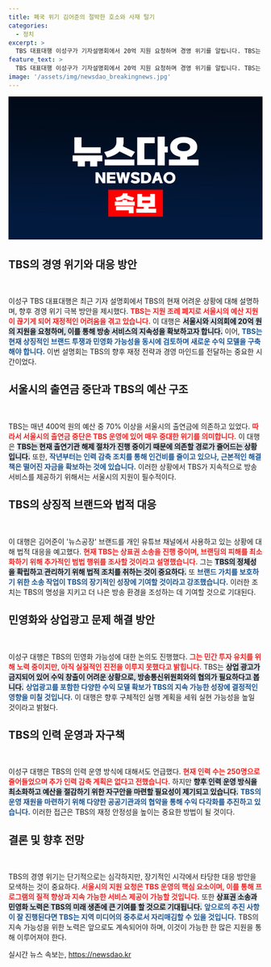 ```yaml
---
title: 폐국 위기 김어준의 절박한 호소와 사재 털기
categories:
  - 정치
excerpt: >
  TBS 대표대행 이성구가 기자설명회에서 20억 지원 요청하며 경영 위기를 알립니다. TBS는 정치적 유산의 부담에 고통받고 있으며, 민영화와 광고 허용을 위한 협의도 진행 중입니다. 이 대행의 발언이 수도권 미디어에 미칠 영향은? 클릭해 자세히 알아보세요!
feature_text: >
  TBS 대표대행 이성구가 기자설명회에서 20억 지원 요청하며 경영 위기를 알립니다. TBS는 정치적 유산의 부담에 고통받고 있으며, 민영화와 광고 허용을 위한 협의도 진행 중입니다. 이 대행의 발언이 수도권 미디어에 미칠 영향은? 클릭해 자세히 알아보세요!
image: '/assets/img/newsdao_breakingnews.jpg'
---
```


<p><img src="/assets/img/newsdao_breakingnews.jpg" alt="cryptoinkorea 속보" /></p>

<h2 data-ke-size="size26">TBS의 경영 위기와 대응 방안</h2>

<p data-ke-size="size16">&nbsp;</p>

<p>이성구 TBS 대표대행은 최근 기자 설명회에서 TBS의 현재 어려운 상황에 대해 설명하며, 향후 경영 위기 극복 방안을 제시했다. <b><span style="color: #ee2323;">TBS는 지원 조례 폐지로 서울시의 예산 지원이 끊기게 되어 재정적인 어려움을 겪고 있습니다.</span></b> 이 대행은 <b><span style="background-color: #21538527;">서울시와 시의회에 20억 원의 지원을 요청하며, 이를 통해 방송 서비스의 지속성을 확보하고자 합니다.</span></b> 이어, <b><span style="color: #1a5490;">TBS는 현재 상징적인 브랜드 투쟁과 민영화 가능성을 동시에 검토하며 새로운 수익 모델을 구축해야 합니다.</span></b> 이번 설명회는 TBS의 향후 재정 전략과 경영 마인드를 전달하는 중요한 시간이었다.</p>

<h2 data-ke-size="size26">서울시의 출연금 중단과 TBS의 예산 구조</h2>

<p data-ke-size="size16">&nbsp;</p>

<p>TBS는 매년 400억 원의 예산 중 70% 이상을 서울시의 출연금에 의존하고 있었다. <b><span style="color: #ee2323;">따라서 서울시의 출연금 중단은 TBS 운영에 있어 매우 중대한 위기를 의미합니다.</span></b> 이 대행은 <b><span style="background-color: #21538527;">TBS는 현재 출연기관 해제 절차가 진행 중이기 때문에 의존할 경로가 줄어드는 상황입니다.</span></b> 또한, <b><span style="color: #1a5490;">작년부터는 인력 감축 조치를 통해 인건비를 줄이고 있으나, 근본적인 해결책은 떨어진 자금을 확보하는 것에 있습니다.</span></b> 이러한 상황에서 TBS가 지속적으로 방송 서비스를 제공하기 위해서는 서울시의 지원이 필수적이다.</p>

<h2 data-ke-size="size26">TBS의 상징적 브랜드와 법적 대응</h2>

<p data-ke-size="size16">&nbsp;</p>

<p>이 대행은 김어준이 '뉴스공장' 브랜드를 개인 유튜브 채널에서 사용하고 있는 상황에 대해 법적 대응을 예고했다. <b><span style="color: #ee2323;">현재 TBS는 상표권 소송을 진행 중이며, 브랜딩의 피해를 최소화하기 위해 추가적인 범법 행위를 조사할 것이라고 설명했습니다.</span></b> 그는 <b><span style="background-color: #21538527;">TBS의 정체성을 확립하고 관리하기 위해 법적 조치를 취하는 것이 중요하다.</span></b> 또 <b><span style="color: #1a5490;">브랜드 가치를 보호하기 위한 소송 작업이 TBS의 장기적인 성장에 기여할 것이라고 강조했습니다.</span></b> 이러한 조치는 TBS의 명성을 지키고 더 나은 방송 환경을 조성하는 데 기여할 것으로 기대된다.</p>

<h2 data-ke-size="size26">민영화와 상업광고 문제 해결 방안</h2>

<p data-ke-size="size16">&nbsp;</p>

<p>이성구 대행은 TBS의 민영화 가능성에 대한 논의도 진행했다. <b><span style="color: #ee2323;">그는 민간 투자 유치를 위해 노력 중이지만, 아직 실질적인 진전을 이루지 못했다고 밝힙니다.</span></b> TBS는 <b><span style="background-color: #21538527;">상업 광고가 금지되어 있어 수익 창출이 어려운 상황으로, 방송통신위원회와의 협의가 필요하다고 봅니다.</span></b> <b><span style="color: #1a5490;">상업광고를 포함한 다양한 수익 모델 확보가 TBS의 지속 가능한 성장에 결정적인 영향을 미칠 것입니다.</span></b> 이 대행은 향후 구체적인 실행 계획을 세워 실현 가능성을 높일 것이라고 밝혔다.</p>

<h2 data-ke-size="size26">TBS의 인력 운영과 자구책</h2>

<p data-ke-size="size16">&nbsp;</p>

<p>이성구 대행은 TBS의 인력 운영 방식에 대해서도 언급했다. <b><span style="color: #ee2323;">현재 인력 수는 250명으로 줄어들었으며 추가 인력 감축 계획은 없다고 전했습니다.</span></b> 하지만 <b><span style="background-color: #21538527;">향후 인력 운영 방식을 최소화하고 예산을 절감하기 위한 자구안을 마련할 필요성이 제기되고 있습니다.</span></b> <b><span style="color: #1a5490;">TBS의 운영 재원을 마련하기 위해 다양한 공공기관과의 협약을 통해 수익 다각화를 추진하고 있습니다.</span></b> 이러한 접근은 TBS의 재정 안정성을 높이는 중요한 방법이 될 것이다.</p>

<h2 data-ke-size="size26">결론 및 향후 전망</h2>

<p data-ke-size="size16">&nbsp;</p>

<p>TBS의 경영 위기는 단기적으로는 심각하지만, 장기적인 시각에서 타당한 대응 방안을 모색하는 것이 중요하다. <b><span style="color: #ee2323;">서울시의 지원 요청은 TBS 운영의 핵심 요소이며, 이를 통해 프로그램의 질적 향상과 지속 가능한 서비스 제공이 가능할 것입니다.</span></b> 또한 <b><span style="background-color: #21538527;">상표권 소송과 민영화 노력은 TBS의 미래 생존에 큰 기여를 할 것으로 기대됩니다.</span></b> <b><span style="color: #1a5490;">앞으로의 추진 사항이 잘 진행된다면 TBS는 지역 미디어의 중추로서 자리매김할 수 있을 것입니다.</span></b> TBS의 지속 가능성을 위한 노력은 앞으로도 계속되어야 하며, 이것이 가능한 한 많은 지원을 통해 이루어져야 한다.</p>
실시간 뉴스 속보는, <a href="https://newsdao.kr" rel="dofollow">https://newsdao.kr</a>


